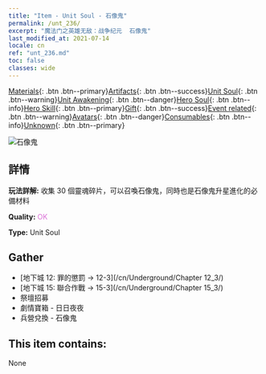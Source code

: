 ```yaml
---
title: "Item - Unit Soul - 石像鬼"
permalink: /unt_236/
excerpt: "魔法门之英雄无敌：战争纪元  石像鬼"
last_modified_at: 2021-07-14
locale: cn
ref: "unt_236.md"
toc: false
classes: wide
---
```

 [Materials](/ItemsCN/){: .btn .btn--primary}[Artifacts](/ItemsCN/Artifacts/){: .btn .btn--success}[Unit Soul](/ItemsCN/UnitSoul/){: .btn .btn--warning}[Unit Awakening](/ItemsCN/UnitAwakening/){: .btn .btn--danger}[Hero Soul](/ItemsCN/HeroSoul/){: .btn .btn--info}[Hero Skill](/ItemsCN/HeroSkill/){: .btn .btn--primary}[Gift](/ItemsCN/Gift/){: .btn .btn--success}[Event related](/ItemsCN/Events/){: .btn .btn--warning}[Avatars](/ItemsCN/Avatars/){: .btn .btn--danger}[Consumables](/ItemsCN/Consumables/){: .btn .btn--info}[Unknown](/ItemsCN/Unknown/){: .btn .btn--primary}

 ![石像鬼](/images/u/ti_shixianggui.jpg)

## 詳情
 **玩法詳解:** 收集 30 個靈魂碎片，可以召喚石像鬼，同時也是石像鬼升星進化的必備材料

 **Quality:** <span style="color: #DA70D6">OK</span>

 **Type:** Unit Soul

## Gather

*    [地下城 12: 罪的懲罰 -> 12-3](/cn/Underground/Chapter 12_3/) 
*    [地下城 15: 聯合作戰 -> 15-3](/cn/Underground/Chapter 15_3/) 
*    祭壇招募 
*    劇情寶箱 - 日日夜夜 
*    兵營兌換 - 石像鬼 

## This item contains:

  None

